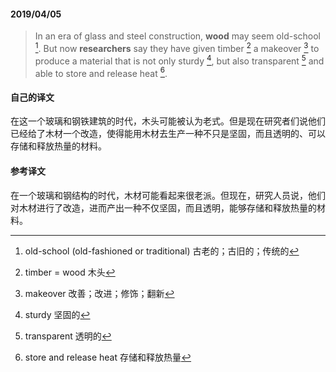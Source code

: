 #### 2019/04/05

> In an era of glass and steel construction, **wood** may seem old-school [^1]. But now **researchers** say they have given timber [^2] a makeover [^3] to produce a material that is not only sturdy [^4], but also transparent [^5] and able to store and release heat [^6].



#### 自己的译文

在这一个玻璃和钢铁建筑的时代，木头可能被认为老式。但是现在研究者们说他们已经给了木材一个改造，使得能用木材去生产一种不只是坚固，而且透明的、可以存储和释放热量的材料。



#### 参考译文

在一个玻璃和钢结构的时代，木材可能看起来很老派。但现在，研究人员说，他们对木材进行了改造，进而产出一种不仅坚固，而且透明，能够存储和释放热量的材料。



[^1]: old-school (old-fashioned or traditional) 古老的；古旧的；传统的
[^2]: timber = wood 木头
[^3]: makeover 改善；改进；修饰；翻新
[^4]: sturdy 坚固的
[^5]: transparent 透明的
[^6]: store and release heat 存储和释放热量